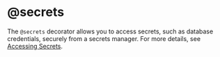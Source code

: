 # @secrets

The `@secrets` decorator allows you to access secrets, such as database credentials, securely from a secrets manager. For more details, see [Accessing Secrets](/scaling/secrets).

<!-- WARNING: THIS FILE WAS AUTOGENERATED! DO NOT EDIT! Instead, edit the notebook w/the location & name as this file. -->


<DocSection type="decorator" name="secrets" module="metaflow" show_import="True" heading_level="3" link="https://github.com/Netflix/metaflow/tree/master/metaflow/plugins/secrets/secrets_decorator.py#L182">
<SigArgSection>
<SigArg name="..." />
</SigArgSection>
<Description summary="Specifies secrets to be retrieved and injected as environment variables prior to\nthe execution of a step." />
<ParamSection name="Parameters">
	<Parameter name="sources" type="List[Union[str, Dict[str, Any]]], default: []" desc="List of secret specs, defining how the secrets are to be retrieved" />
</ParamSection>
</DocSection>

